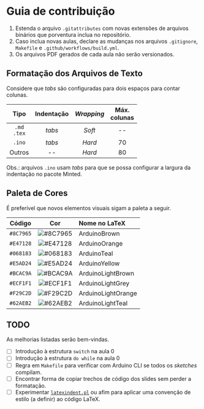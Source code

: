 # Guia de contribuição

1. Estenda o arquivo `.gitattributes` com novas extensões de arquivos binários que porventura inclua no repositório.
1. Caso inclua novas aulas, declare as mudanças nos arquivos `.gitignore`, `Makefile` e `.github/workflows/build.yml`.
1. Os arquivos PDF gerados de cada aula não serão versionados.


## Formatação dos Arquivos de Texto

Considere que *tabs* são configuradas para dois espaços para contar colunas.

|Tipo           |Indentação|*Wrapping*|Máx.<br>colunas|
|:-------------:|:--------:|:--------:|:-------------:|
|`.md`<br>`.tex`|*tabs*    |*Soft*    |--             |
|`.ino`         |*tabs*    |*Hard*    |70             |
|Outros         |--        |*Hard*    |80             |

Obs.: arquivos `.ino` usam *tabs* para que se possa configurar a largura da indentação no pacote Minted.


## Paleta de Cores

É preferível que novos elementos visuais sigam a paleta a seguir.

|Código   |Cor                                                     |Nome no LaTeX     |
|:-------:|:------------------------------------------------------:|:-----------------|
|`#8C7965`|![#8C7965](https://placehold.it/15/8C7965/000000?text=+)|ArduinoBrown      |
|`#E47128`|![#E47128](https://placehold.it/15/E47128/000000?text=+)|ArduinoOrange     |
|`#068183`|![#068183](https://placehold.it/15/068183/000000?text=+)|ArduinoTeal       |
|`#E5AD24`|![#E5AD24](https://placehold.it/15/E5AD24/000000?text=+)|ArduinoYellow     |
|`#BCAC9A`|![#BCAC9A](https://placehold.it/15/BCAC9A/000000?text=+)|ArduinoLightBrown |
|`#ECF1F1`|![#ECF1F1](https://placehold.it/15/ECF1F1/000000?text=+)|ArduinoLightGrey  |
|`#F29C2D`|![#F29C2D](https://placehold.it/15/F29C2D/000000?text=+)|ArduinoLightOrange|
|`#62AEB2`|![#62AEB2](https://placehold.it/15/62AEB2/000000?text=+)|ArduinoLightTeal  |


## TODO

As melhorias listadas serão bem-vindas.

- [ ] Introdução à estrutura `switch` na aula 0
- [ ] Introdução à estrutura `do while` na aula 0
- [ ] Regra em `Makefile` para verificar com Arduino CLI se todos os *sketches* compilam.
- [ ] Encontrar forma de copiar trechos de código dos slides sem perder a formatação.
- [ ] Experimentar [`latexindent.pl`](https://github.com/cmhughes/latexindent.pl) ou afim para aplicar uma convenção de estilo (a definir) ao código LaTeX.
